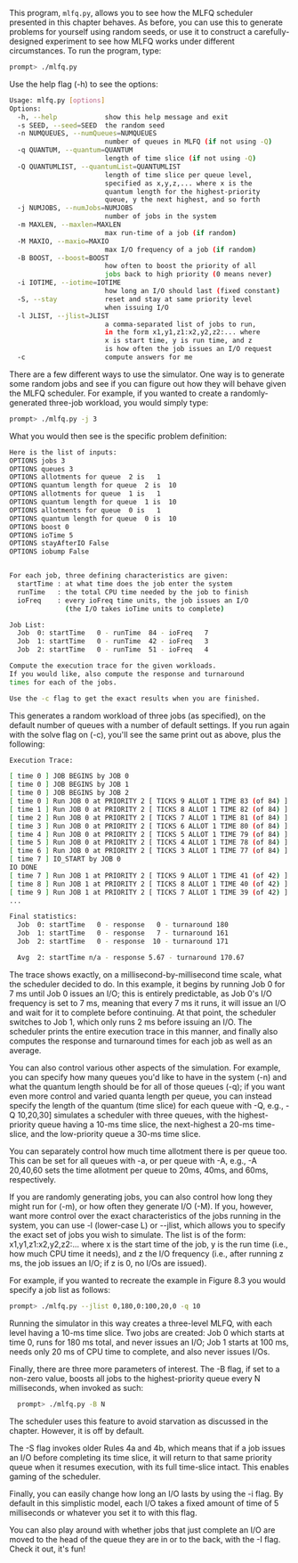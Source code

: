 
This program, `mlfq.py`, allows you to see how the MLFQ scheduler
presented in this chapter behaves. As before, you can use this to generate
problems for yourself using random seeds, or use it to construct a
carefully-designed experiment to see how MLFQ works under different
circumstances. To run the program, type:

```sh
prompt> ./mlfq.py
```

Use the help flag (-h) to see the options:

```sh
Usage: mlfq.py [options]
Options:
  -h, --help            show this help message and exit
  -s SEED, --seed=SEED  the random seed
  -n NUMQUEUES, --numQueues=NUMQUEUES
                        number of queues in MLFQ (if not using -Q)
  -q QUANTUM, --quantum=QUANTUM
                        length of time slice (if not using -Q)
  -Q QUANTUMLIST, --quantumList=QUANTUMLIST
                        length of time slice per queue level, 
                        specified as x,y,z,... where x is the 
                        quantum length for the highest-priority 
                        queue, y the next highest, and so forth
  -j NUMJOBS, --numJobs=NUMJOBS
                        number of jobs in the system
  -m MAXLEN, --maxlen=MAXLEN
                        max run-time of a job (if random)
  -M MAXIO, --maxio=MAXIO
                        max I/O frequency of a job (if random)
  -B BOOST, --boost=BOOST
                        how often to boost the priority of all 
                        jobs back to high priority (0 means never)
  -i IOTIME, --iotime=IOTIME
                        how long an I/O should last (fixed constant)
  -S, --stay            reset and stay at same priority level 
                        when issuing I/O
  -l JLIST, --jlist=JLIST
                        a comma-separated list of jobs to run, 
                        in the form x1,y1,z1:x2,y2,z2:... where 
                        x is start time, y is run time, and z 
                        is how often the job issues an I/O request
  -c                    compute answers for me
```

There are a few different ways to use the simulator. One way is to generate
some random jobs and see if you can figure out how they will behave given the
MLFQ scheduler. For example, if you wanted to create a randomly-generated
three-job workload, you would simply type:

```sh
prompt> ./mlfq.py -j 3
```

What you would then see is the specific problem definition:

```sh
Here is the list of inputs:
OPTIONS jobs 3
OPTIONS queues 3
OPTIONS allotments for queue  2 is   1
OPTIONS quantum length for queue  2 is  10
OPTIONS allotments for queue  1 is   1
OPTIONS quantum length for queue  1 is  10
OPTIONS allotments for queue  0 is   1
OPTIONS quantum length for queue  0 is  10
OPTIONS boost 0
OPTIONS ioTime 5
OPTIONS stayAfterIO False
OPTIONS iobump False


For each job, three defining characteristics are given:
  startTime : at what time does the job enter the system
  runTime   : the total CPU time needed by the job to finish
  ioFreq    : every ioFreq time units, the job issues an I/O
              (the I/O takes ioTime units to complete)

Job List:
  Job  0: startTime   0 - runTime  84 - ioFreq   7
  Job  1: startTime   0 - runTime  42 - ioFreq   3
  Job  2: startTime   0 - runTime  51 - ioFreq   4

Compute the execution trace for the given workloads.
If you would like, also compute the response and turnaround
times for each of the jobs.

Use the -c flag to get the exact results when you are finished.
```

This generates a random workload of three jobs (as specified), on the default
number of queues with a number of default settings. If you run again with the
solve flag on (-c), you'll see the same print out as above, plus the
following:

```sh
Execution Trace:

[ time 0 ] JOB BEGINS by JOB 0
[ time 0 ] JOB BEGINS by JOB 1
[ time 0 ] JOB BEGINS by JOB 2
[ time 0 ] Run JOB 0 at PRIORITY 2 [ TICKS 9 ALLOT 1 TIME 83 (of 84) ]
[ time 1 ] Run JOB 0 at PRIORITY 2 [ TICKS 8 ALLOT 1 TIME 82 (of 84) ]
[ time 2 ] Run JOB 0 at PRIORITY 2 [ TICKS 7 ALLOT 1 TIME 81 (of 84) ]
[ time 3 ] Run JOB 0 at PRIORITY 2 [ TICKS 6 ALLOT 1 TIME 80 (of 84) ]
[ time 4 ] Run JOB 0 at PRIORITY 2 [ TICKS 5 ALLOT 1 TIME 79 (of 84) ]
[ time 5 ] Run JOB 0 at PRIORITY 2 [ TICKS 4 ALLOT 1 TIME 78 (of 84) ]
[ time 6 ] Run JOB 0 at PRIORITY 2 [ TICKS 3 ALLOT 1 TIME 77 (of 84) ]
[ time 7 ] IO_START by JOB 0
IO DONE
[ time 7 ] Run JOB 1 at PRIORITY 2 [ TICKS 9 ALLOT 1 TIME 41 (of 42) ]
[ time 8 ] Run JOB 1 at PRIORITY 2 [ TICKS 8 ALLOT 1 TIME 40 (of 42) ]
[ time 9 ] Run JOB 1 at PRIORITY 2 [ TICKS 7 ALLOT 1 TIME 39 (of 42) ]
...

Final statistics:
  Job  0: startTime   0 - response   0 - turnaround 180
  Job  1: startTime   0 - response   7 - turnaround 161
  Job  2: startTime   0 - response  10 - turnaround 171

  Avg  2: startTime n/a - response 5.67 - turnaround 170.67
```

The trace shows exactly, on a millisecond-by-millisecond time scale, what the
scheduler decided to do. In this example, it begins by running Job 0 for 7 ms
until Job 0 issues an I/O; this is entirely predictable, as Job 0's I/O
frequency is set to 7 ms, meaning that every 7 ms it runs, it will issue an
I/O and wait for it to complete before continuing. At that point, the
scheduler switches to Job 1, which only runs 2 ms before issuing an I/O. 
The scheduler prints the entire execution trace in this manner, and 
finally also computes the response and turnaround times for each job
as well as an average.

You can also control various other aspects of the simulation. For example, you
can specify how many queues you'd like to have in the system (-n) and what the
quantum length should be for all of those queues (-q); if you want even more
control and varied quanta length per queue, you can instead specify the length
of the quantum (time slice) for each queue with -Q, e.g., -Q 10,20,30]
simulates a scheduler with three queues, with the highest-priority queue
having a 10-ms time slice, the next-highest a 20-ms time-slice, and the
low-priority queue a 30-ms time slice.

You can separately control how much time allotment there is per queue
too. This can be set for all queues with -a, or per queue with -A, e.g., -A
20,40,60 sets the time allotment per queue to 20ms, 40ms, and 60ms,
respectively. 

If you are randomly generating jobs, you can also control how long they might
run for (-m), or how often they generate I/O (-M). If you, however, want more
control over the exact characteristics of the jobs running in the system, you
can use -l (lower-case L) or --jlist, which allows you to specify the exact
set of jobs you wish to simulate. The list is of the form:
x1,y1,z1:x2,y2,z2:... where x is the start time of the job, y is the run time
(i.e., how much CPU time it needs), and z the I/O frequency (i.e., after
running z ms, the job issues an I/O; if z is 0, no I/Os are issued).

For example, if you wanted to recreate the example in Figure 8.3
you would specify a job list as follows:

```sh
prompt> ./mlfq.py --jlist 0,180,0:100,20,0 -q 10
```

Running the simulator in this way creates a three-level MLFQ, with each level
having a 10-ms time slice. Two jobs are created: Job 0 which starts at time 0,
runs for 180 ms total, and never issues an I/O; Job 1 starts at 100 ms, needs
only 20 ms of CPU time to complete, and also never issues I/Os.

Finally, there are three more parameters of interest. The -B flag, if set to a
non-zero value, boosts all jobs to the highest-priority queue every N
milliseconds, when invoked as such: 
```sh
  prompt> ./mlfq.py -B N
```
The scheduler uses this feature to avoid starvation as discussed in the
chapter. However, it is off by default.

The -S flag invokes older Rules 4a and 4b, which means that if a job issues an
I/O before completing its time slice, it will return to that same priority
queue when it resumes execution, with its full time-slice intact.  This
enables gaming of the scheduler.

Finally, you can easily change how long an I/O lasts by using the -i flag. By
default in this simplistic model, each I/O takes a fixed amount of time of 5
milliseconds or whatever you set it to with this flag. 

You can also play around with whether jobs that just complete an I/O are moved
to the head of the queue they are in or to the back, with the -I flag. Check
it out, it's fun! 

